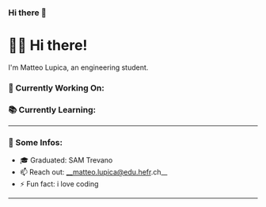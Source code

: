 ### Hi there 👋
# 👋🏻 Hi there!

I'm Matteo Lupica, an engineering student.
<!-- Here is my [portfolio]💼-->

### 🔧 Currently Working On:


### 📚 Currently Learning:
<!--
* 🦀 
* 🌀 
* 🔊 -->

---

### 🔎 Some Infos:

- 🎓 Graduated:                SAM Trevano
- 📫 Reach out:           __matteo.lupica@edu.hefr.ch__
- ⚡ Fun fact:                  i love coding

---

<!--
**MatteoLupica/MatteoLupica** is a ✨ _special_ ✨ repository because its `README.md` (this file) appears on your GitHub profile.

Here are some ideas to get you started:

- 🔭 I’m currently working on ...
- 🌱 I’m currently learning ...
- 👯 I’m looking to collaborate on ...
- 🤔 I’m looking for help with ...
- 💬 Ask me about ...
- 📫 How to reach me: ...
- 😄 Pronouns: ...
- ⚡ Fun fact: ...
-->
